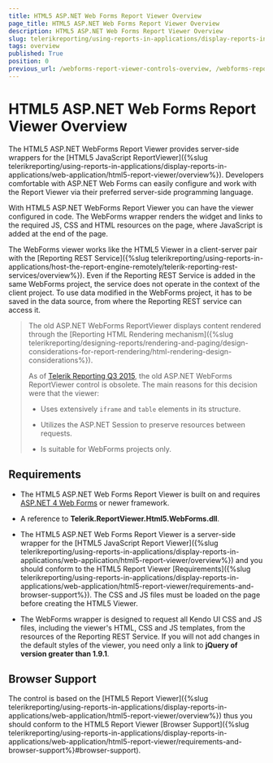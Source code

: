 ```yaml
---
title: HTML5 ASP.NET Web Forms Report Viewer Overview
page_title: HTML5 ASP.NET Web Forms Report Viewer Overview
description: HTML5 ASP.NET Web Forms Report Viewer Overview
slug: telerikreporting/using-reports-in-applications/display-reports-in-applications/web-application/html5-asp.net-web-forms-report-viewer/overview
tags: overview
published: True
position: 0
previous_url: /webforms-report-viewer-controls-overview, /webforms-report-viewer-controls-system-requirements
---
```


# HTML5 ASP.NET Web Forms Report Viewer Overview

The HTML5 ASP.NET WebForms Report Viewer provides server-side wrappers for the [HTML5 JavaScript ReportViewer]({%slug telerikreporting/using-reports-in-applications/display-reports-in-applications/web-application/html5-report-viewer/overview%}). Developers comfortable with ASP.NET Web Forms can easily configure and work with the Report Viewer via their preferred server-side programming language. 

With HTML5 ASP.NET WebForms Report Viewer you can have the viewer configured in code. The WebForms wrapper renders the widget and links to the required JS, CSS and HTML resources on the page, where JavaScript is added at the end of the page. 

The WebForms viewer works like the HTML5 Viewer in a client-server pair with the [Reporting REST Service]({%slug telerikreporting/using-reports-in-applications/host-the-report-engine-remotely/telerik-reporting-rest-services/overview%}). Even if the Reporting REST Service is added in the same WebForms project, the service does not operate in the context of the client project. To use data modified in the WebForms project, it has to be saved in the data source, from where the Reporting REST service can access it. 

> The old ASP.NET WebForms ReportViewer displays content rendered through the [Reporting HTML Rendering mechanism]({%slug telerikreporting/designing-reports/rendering-and-paging/design-considerations-for-report-rendering/html-rendering-design-considerations%}). 
>
> As of [Telerik Reporting Q3 2015](http://www.telerik.com/support/whats-new/reporting/release-history/telerik-reporting-q3-2015-version-9-2-15-930), the old ASP.NET WebForms ReportViewer control is obsolete. The main reasons for this decision were that the viewer: 
>
>	* Uses extensively `iframe` and `table` elements in its structure. 
>
>	* Utilizes the ASP.NET Session to preserve resources between requests. 
>
>	* Is suitable for WebForms projects only. 

## Requirements

* The HTML5 ASP.NET Web Forms Report Viewer is built on and requires [ASP.NET 4 Web Forms](http://www.asp.net/web-forms) or newer framework. 

* A reference to __Telerik.ReportViewer.Html5.WebForms.dll__. 

* The HTML5 ASP.NET Web Forms Report Viewer is a server-side wrapper for the [HTML5 JavaScript Report Viewer]({%slug telerikreporting/using-reports-in-applications/display-reports-in-applications/web-application/html5-report-viewer/overview%}) and you should conform to the HTML5 Report Viewer [Requirements]({%slug telerikreporting/using-reports-in-applications/display-reports-in-applications/web-application/html5-report-viewer/requirements-and-browser-support%}). The CSS and JS files must be loaded on the page before creating the HTML5 Viewer. 

* The WebForms wrapper is designed to request all Kendo UI CSS and JS files, including the viewer's HTML, CSS and JS templates, from the resources of the Reporting REST Service. If you will not add changes in the default styles of the viewer, you need only a link to __jQuery of version greater than 1.9.1__. 

## Browser Support

The control is based on the [HTML5 Report Viewer]({%slug telerikreporting/using-reports-in-applications/display-reports-in-applications/web-application/html5-report-viewer/overview%}) thus you should conform to the HTML5 Report Viewer [Browser Support]({%slug telerikreporting/using-reports-in-applications/display-reports-in-applications/web-application/html5-report-viewer/requirements-and-browser-support%}#browser-support). 
